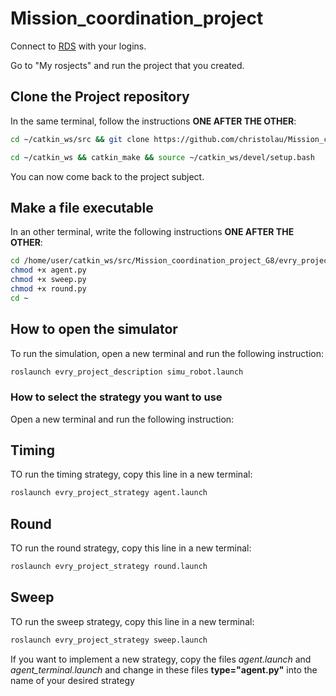 # Mission_coordination_project

Connect to [RDS](https://app.theconstructsim.com/#/) with your logins.

Go to "My rosjects" and run the project that you created.

## Clone the Project repository
In the same terminal, follow the instructions **ONE AFTER THE OTHER**:

```bash
cd ~/catkin_ws/src && git clone https://github.com/christolau/Mission_coordination_project_G8.git

cd ~/catkin_ws && catkin_make && source ~/catkin_ws/devel/setup.bash
```

You can now come back to the project subject.

## Make a file executable
In an other terminal, write the following instructions **ONE AFTER THE OTHER**:

```bash
cd /home/user/catkin_ws/src/Mission_coordination_project_G8/evry_project_strategy/nodes
chmod +x agent.py
chmod +x sweep.py
chmod +x round.py
cd ~
```


## How to open the simulator
To	run	the	simulation,	open	a	new	terminal	and	run	the	following	instruction:

```bash
roslaunch evry_project_description simu_robot.launch
```

### How to select the strategy you want to use
Open a new terminal and run the following instruction:

## Timing
TO run the timing strategy, copy this line in a new terminal:
```bash
roslaunch evry_project_strategy agent.launch
```
## Round
TO run the round strategy, copy this line in a new terminal:
```bash
roslaunch evry_project_strategy round.launch
```
## Sweep
TO run the sweep strategy, copy this line in a new terminal:
```bash
roslaunch evry_project_strategy sweep.launch
```

If you want to implement a new strategy, copy the files _agent.launch_ and _agent_terminal.launch_ and change in these files **type="agent.py"** into the name of your desired strategy 
